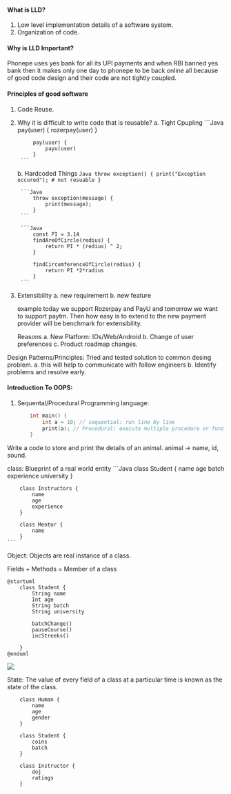 #### What is  LLD?

1. Low level implementation details of a software system.
2. Organization of code.

#### Why is LLD Important?

Phonepe uses yes bank for all its UPI payments and when RBI banned yes bank then it makes only one day to phonepe to be back online all because of good code design and their code are not tightly coupled.

#### Principles of good software

1. Code Reuse.
2. Why it is difficult to write code that is reusable?
    a. Tight Cpupling
        ```Java
            pay(user) {
                rozerpay(user)
            }

            pay(user) {
                payu(user)
            }
        ```
    b. Hardcoded Things
        ```Java
            throw exception() {
                print("Exception occured"); # not resuable
            }
        ```

        ```Java
            throw exception(message) {
                print(message);
            }
        ```

        ```Java
            const PI = 3.14
            findAreOfCircle(redius) {
                return PI * (redius) ^ 2;
            }

            findCircumferenceOfCircle(redius) {
                return PI *2*radius
            }
        ```
3. Extensibility
    a. new requirement
    b. new feature

    example today we support Rozerpay and PayU and tomorrow we want to support paytm. Then how easy is to extend to the new payment provider will be benchmark for extensibility.

    Reasons
        a. New Platform: IOs/Web/Android
        b. Change of user preferences
        c. Product roadmap changes.

Design Patterns/Principles: Tried and tested solution to common desing problem.
    a. this will help to communicate with follow engineers
    b. Identify problems and resolve early.

#### Introduction To OOPS:

1. Sequental/Procedural Programming language:
    ```c++
        int main() {
            int a = 10; // sequential: run line by line
            print(a); // Procedural: execute multiple procedure or function.
        }
    ```

Write a code to store and print the details of an animal.
    animal -> name, id, sound.

class: Blueprint of a real world entity
    ```Java
        class Student {
            name
            age
            batch
            experience
            university
        }

        class Instructors {
            name
            age
            experience
        }

        class Mentor {
            name
        }
    ```

Object: Objects are real instance of a class.

Fields + Methods = Member of a class

```plantuml:diagram1
@startuml
    class Student {
        String name
        Int age
        String batch
        String university

        batchChange()
        pauseCourse()
        incStreeks()

    }
@enduml
```

![](./diagram1.svg)

State: The value of every field of a class at a particular time is known as the state of the class.

```puml
    class Human {
        name
        age
        gender
    }

    class Student { 
        coins
        batch
    }

    class Instructor {
        doj
        ratings
    }
```
